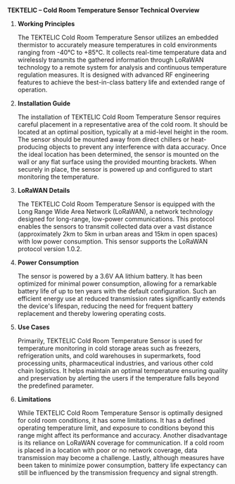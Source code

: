 **TEKTELIC – Cold Room Temperature Sensor Technical Overview**

1. **Working Principles**

   The TEKTELIC Cold Room Temperature Sensor utilizes an embedded thermistor to accurately measure temperatures in cold environments ranging from -40°C to +85°C. It collects real-time temperature data and wirelessly transmits the gathered information through LoRaWAN technology to a remote system for analysis and continuous temperature regulation measures. It is designed with advanced RF engineering features to achieve the best-in-class battery life and extended range of operation.

2. **Installation Guide**

   The installation of TEKTELIC Cold Room Temperature Sensor requires careful placement in a representative area of the cold room. It should be located at an optimal position, typically at a mid-level height in the room. The sensor should be mounted away from direct chillers or heat-producing objects to prevent any interference with data accuracy. Once the ideal location has been determined, the sensor is mounted on the wall or any flat surface using the provided mounting brackets. When securely in place, the sensor is powered up and configured to start monitoring the temperature.

3. **LoRaWAN Details**

    The TEKTELIC Cold Room Temperature Sensor is equipped with the Long Range Wide Area Network (LoRaWAN), a network technology designed for long-range, low-power communications. This protocol enables the sensors to transmit collected data over a vast distance (approximately 2km to 5km in urban areas and 15km in open spaces) with low power consumption. This sensor supports the LoRaWAN protocol version 1.0.2.

4. **Power Consumption**

    The sensor is powered by a 3.6V AA lithium battery. It has been optimized for minimal power consumption, allowing for a remarkable battery life of up to ten years with the default configuration. Such an efficient energy use at reduced transmission rates significantly extends the device's lifespan, reducing the need for frequent battery replacement and thereby lowering operating costs.

5. **Use Cases**

    Primarily, TEKTELIC Cold Room Temperature Sensor is used for temperature monitoring in cold storage areas such as freezers, refrigeration units, and cold warehouses in supermarkets, food processing units, pharmaceutical industries, and various other cold chain logistics. It helps maintain an optimal temperature ensuring quality and preservation by alerting the users if the temperature falls beyond the predefined parameter.

6. **Limitations**
   
    While TEKTELIC Cold Room Temperature Sensor is optimally designed for cold room conditions, it has some limitations. It has a defined operating temperature limit, and exposure to conditions beyond this range might affect its performance and accuracy. Another disadvantage is its reliance on LoRaWAN coverage for communication. If a cold room is placed in a location with poor or no network coverage, data transmission may become a challenge. Lastly, although measures have been taken to minimize power consumption, battery life expectancy can still be influenced by the transmission frequency and signal strength.